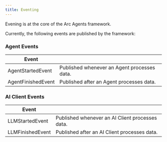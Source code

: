 ```yaml
---
title: Eventing
---
```


Evening is at the core of the Arc Agents framework.

Currently, the following events are published by the framework:

### Agent Events

| Event              |                                             |  
|--------------------|---------------------------------------------|
| AgentStartedEvent  | Published whenever an Agent processes data. |
| AgentFinishedEvent | Published after an Agent processes data.    |   


### AI Client Events

| Event            |                                                 |  
|------------------|-------------------------------------------------|
| LLMStartedEvent  | Published whenever an AI Client processes data. |
| LLMFinishedEvent | Published after  an AI Client processes data.   |   

